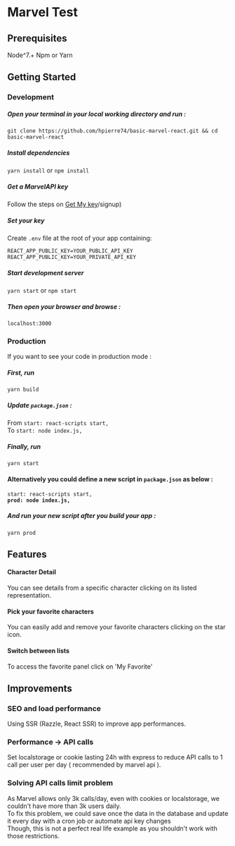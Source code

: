 # Marvel Test

## Prerequisites

Node^7.+
Npm or Yarn

## Getting Started

### Development

##### Open your terminal in your local working directory and run :

`git clone https://github.com/hpierre74/basic-marvel-react.git && cd basic-marvel-react`

##### Install dependencies

`yarn install` or `npm install`

##### Get a MarvelAPI key
Follow the steps on
[Get My key](https://developer.marvel.com)/signup)

##### Set your key

Create `.env` file at the root of your app containing: <br/>

`REACT_APP_PUBLIC_KEY=YOUR_PUBLIC_API_KEY` <br>
`REACT_APP_PUBLIC_KEY=YOUR_PRIVATE_API_KEY`

##### Start development server

`yarn start` or `npm start`

##### Then open your browser and browse :

`localhost:3000`

### Production

If you want to see your code in production mode :<br/>

##### First, run

`yarn build`<br/>

##### Update `package.json` :

From `start: react-scripts start,` <br/>
To `start: node index.js,` <br/>

##### Finally, run

`yarn start` <br/>

#### Alternatively you could define a new script in `package.json` as below :

`start: react-scripts start,`<br/>
**`prod: node index.js,`**

##### And run your new script after you build your app :

`yarn prod`

## Features

#### Character Detail

You can see details from a specific character clicking on its listed representation.

#### Pick your favorite characters

You can easily add and remove your favorite characters clicking on the star icon.

#### Switch between lists

To access the favorite panel click on 'My Favorite'

## Improvements

### SEO and load performance

Using SSR (Razzle, React SSR) to improve app performances.

### Performance -> API calls

Set localstorage or cookie lasting 24h with express to reduce API calls to 1 call per user per day ( recommended by marvel api ).

### Solving API calls limit problem

As Marvel allows only 3k calls/day, even with cookies or localstorage, we couldn't have more than 3k users daily.<br/>
To fix this problem, we could save once the data in the database and update it every day with a cron job or automate api key changes<br/>
Though, this is not a perfect real life example as you shouldn't work with those restrictions.
